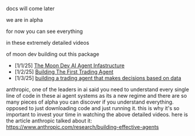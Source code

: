 docs will come later

we are in alpha

for now you can see everything 

in these extremely detailed videos

of moon dev building out this package

- [1/1/25] [The Moon Dev AI Agent Infastructure](https://www.youtube.com/watch?v=0-UfinNUfrI)
- [1/2/25] [Building The First Trading Agent](https://www.youtube.com/watch?v=Grg2Sir5vOY)
- [1/3/25] [building a trading agent that makes decisions based on data](https://www.youtube.com/watch?v=uharK1SxXB0)


anthropic, one of the leaders in ai said you need to understand every single line of code in these ai agent systems as its a new regime and there are so many pieces of alpha you can discover if you understand everything. opposed to just downloading code and just running it. this is why it's so important to invest your time in watching the above detailed videos. here is the article anthropic talked about it: https://www.anthropic.com/research/building-effective-agents